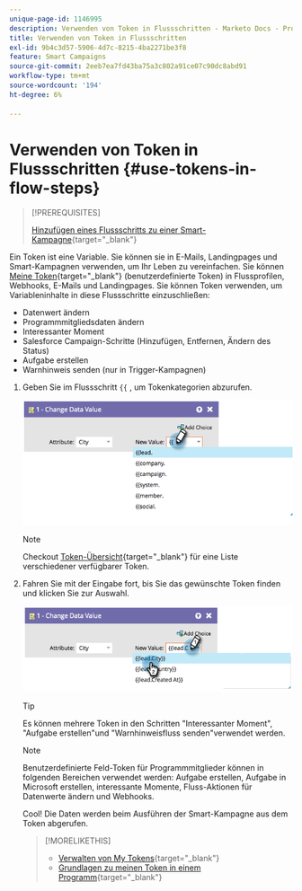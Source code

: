 ```yaml
---
unique-page-id: 1146995
description: Verwenden von Token in Flussschritten - Marketo Docs - Produktdokumentation
title: Verwenden von Token in Flussschritten
exl-id: 9b4c3d57-5906-4d7c-8215-4ba2271be3f8
feature: Smart Campaigns
source-git-commit: 2eeb7ea7fd43ba75a3c802a91ce07c90dc8abd91
workflow-type: tm+mt
source-wordcount: '194'
ht-degree: 6%

---
```


# Verwenden von Token in Flussschritten {#use-tokens-in-flow-steps}

>[!PREREQUISITES]
>
>[Hinzufügen eines Flussschritts zu einer Smart-Kampagne](/help/marketo/product-docs/core-marketo-concepts/smart-campaigns/flow-actions/add-a-flow-step-to-a-smart-campaign.md){target="_blank"}

Ein Token ist eine Variable. Sie können sie in E-Mails, Landingpages und Smart-Kampagnen verwenden, um Ihr Leben zu vereinfachen. Sie können [Meine Token](/help/marketo/product-docs/core-marketo-concepts/programs/tokens/understanding-my-tokens-in-a-program.md){target="_blank"} (benutzerdefinierte Token) in Flussprofilen, Webhooks, E-Mails und Landingpages. Sie können Token verwenden, um Variableninhalte in diese Flussschritte einzuschließen:

* Datenwert ändern
* Programmmitgliedsdaten ändern
* Interessanter Moment
* Salesforce Campaign-Schritte (Hinzufügen, Entfernen, Ändern des Status)
* Aufgabe erstellen
* Warnhinweis senden (nur in Trigger-Kampagnen)

1. Geben Sie im Flussschritt `{{` , um Tokenkategorien abzurufen.

   ![](assets/image2014-9-22-14-3a3-3a17.png)

   >[!NOTE]
   >
   >Checkout [Token-Übersicht](/help/marketo/product-docs/demand-generation/landing-pages/personalizing-landing-pages/tokens-overview.md){target="_blank"} für eine Liste verschiedener verfügbarer Token.

1. Fahren Sie mit der Eingabe fort, bis Sie das gewünschte Token finden und klicken Sie zur Auswahl.

   ![](assets/image2014-9-22-14-3a3-3a48.png)

   >[!TIP]
   >
   >Es können mehrere Token in den Schritten &quot;Interessanter Moment&quot;, &quot;Aufgabe erstellen&quot;und &quot;Warnhinweisfluss senden&quot;verwendet werden.

   >[!NOTE]
   >
   >Benutzerdefinierte Feld-Token für Programmmitglieder können in folgenden Bereichen verwendet werden: Aufgabe erstellen, Aufgabe in Microsoft erstellen, interessante Momente, Fluss-Aktionen für Datenwerte ändern und Webhooks.

   Cool! Die Daten werden beim Ausführen der Smart-Kampagne aus dem Token abgerufen.

   >[!MORELIKETHIS]
   >
   >* [Verwalten von My Tokens](/help/marketo/product-docs/core-marketo-concepts/programs/tokens/managing-my-tokens.md){target="_blank"}
   >* [Grundlagen zu meinen Token in einem Programm](/help/marketo/product-docs/core-marketo-concepts/programs/tokens/understanding-my-tokens-in-a-program.md){target="_blank"}
